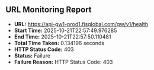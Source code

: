 ## URL Monitoring Report

- **URL:** https://api-gw1-prod1.fisglobal.com/gw/v1/health
- **Start Time:** 2025-10-21T22:57:49.976285
- **End Time:** 2025-10-21T22:57:50.110481
- **Total Time Taken:** 0.134196 seconds
- **HTTP Status Code:** 403
- **Status:** Failure
- **Failure Reason:** HTTP Status Code: 403

